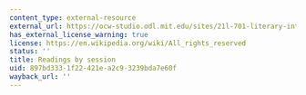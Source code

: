 ```yaml
---
content_type: external-resource
external_url: https://ocw-studio.odl.mit.edu/sites/21l-701-literary-interpretation-literature-and-photography-the-image-fall-2005/type/page/edit/17cc1541-a940-e640-a281-083c4e1d1428/#Readings
has_external_license_warning: true
license: https://en.wikipedia.org/wiki/All_rights_reserved
status: ''
title: Readings by session
uid: 897bd333-1f22-421e-a2c9-3239bda7e60f
wayback_url: ''
---
```

